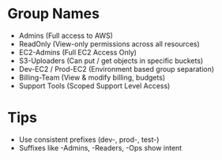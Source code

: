 # Group Names
- Admins (Full access to AWS)
- ReadOnly (View-only permissions across all resources)
- EC2-Admins (Full EC2 Access Only)
- S3-Uploaders (Can put / get objects in specific buckets)
- Dev-EC2 / Prod-EC2 (Environment based group separation)
- Billing-Team (View & modify billing, budgets)
- Support Tools (Scoped Support Level Access)

# Tips
- Use consistent prefixes (dev-, prod-, test-)
- Suffixes like -Admins, -Readers, -Ops show intent


